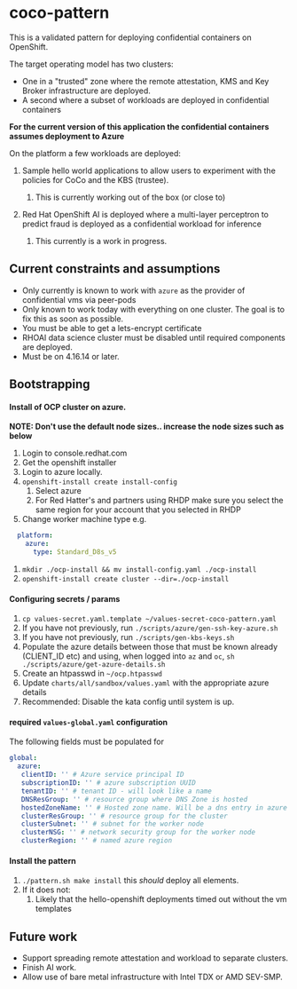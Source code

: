 # coco-pattern
This is a validated pattern for deploying confidential containers on OpenShift.

The target operating model has two clusters: 

- One in a "trusted" zone where the remote attestation, KMS and Key Broker infrastructure are deployed.
- A second where a subset of workloads are deployed in confidential containers 

**For the current version of this application the confidential containers assumes deployment to Azure**

On the platform a few workloads are deployed:
 
1. Sample hello world applications to allow users to experiment with the policies for CoCo and the KBS (trustee).
   1. This is currently working out of the box (or close to)

2. Red Hat OpenShift AI is deployed where a multi-layer perceptron to predict fraud is deployed as a confidential workload for inference
   1. This currently is a work in progress.
   



## Current constraints and assumptions
- Only currently is known to work with `azure` as the provider of confidential vms via peer-pods
- Only known to work today with everything on one cluster. The goal is to fix this as soon as possible. 
- You must be able to get a lets-encrypt certificate
- RHOAI data science cluster must be disabled until required components are deployed.
- Must be on 4.16.14 or later.


## Bootstrapping

#### Install of OCP cluster on azure.

**NOTE: Don't use the default node sizes.. increase the node sizes such as below**

1. Login to console.redhat.com
2. Get the openshift installer
3. Login to azure locally.
4. `openshift-install create install-config`
   1. Select azure
   2. For Red Hatter's and partners using RHDP make sure you select the same region for your account that you selected in RHDP
5. Change worker machine type e.g.
```yaml
  platform:
    azure:
      type: Standard_D8s_v5
```
1. `mkdir ./ocp-install && mv install-config.yaml ./ocp-install`
2. `openshift-install create cluster --dir=./ocp-install`



#### Configuring secrets / params
1. `cp values-secret.yaml.template ~/values-secret-coco-pattern.yaml`
1. If you have not previously, run `./scripts/azure/gen-ssh-key-azure.sh`
2. If you have not previously, run `./scripts/gen-kbs-keys.sh`
3. Populate the azure details between those that must be known already (CLIENT_ID etc) and using, when logged into `az` and `oc`, `sh ./scripts/azure/get-azure-details.sh`
1. Create an htpasswd in `~/ocp.htpasswd`
4. Update `charts/all/sandbox/values.yaml` with the appropriate azure details
5. Recommended: Disable the kata config until system is up.

#### required `values-global.yaml` configuration

The following fields must be populated for 
```yaml
global:
  azure:
   clientID: '' # Azure service principal ID
   subscriptionID: '' # azure subscription UUID
   tenantID: '' # tenant ID - will look like a name
   DNSResGroup: '' # resource group where DNS Zone is hosted
   hostedZoneName: '' # Hosted zone name. Will be a dns entry in azure dns you have access to. Check in the azure portal
   clusterResGroup: '' # resource group for the cluster
   clusterSubnet: '' # subnet for the worker node
   clusterNSG: '' # network security group for the worker node
   clusterRegion: '' # named azure region
```


#### Install the pattern
1. `./pattern.sh make install` this *should* deploy all elements.
2. If it does not:
   1. Likely that the hello-openshift deployments timed out without the vm templates



## Future work
- Support spreading remote attestation and workload to separate clusters.
- Finish AI work.
- Allow use of bare metal infrastructure with Intel TDX or AMD SEV-SMP.



